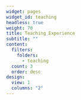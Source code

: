 ```yaml
---
widget: pages
widget_id: teaching
headless: true
weight: 70
title: Teaching Experience
subtitle: ""
content:
  filters:
    folders:
      - teaching
  count: 3
  order: desc
design:
  view: 1
  columns: "2"
---
```

